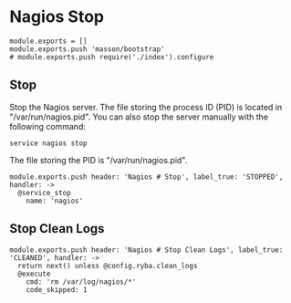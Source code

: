 
# Nagios Stop

    module.exports = []
    module.exports.push 'masson/bootstrap'
    # module.exports.push require('./index').configure

## Stop

Stop the Nagios server. The file storing the process ID (PID) is located in
"/var/run/nagios.pid". You can also stop the server manually with the following
command:

```
service nagios stop
```

The file storing the PID is "/var/run/nagios.pid".

    module.exports.push header: 'Nagios # Stop', label_true: 'STOPPED', handler: ->
      @service_stop
        name: 'nagios'

## Stop Clean Logs

    module.exports.push header: 'Nagios # Stop Clean Logs', label_true: 'CLEANED', handler: ->
      return next() unless @config.ryba.clean_logs
      @execute
        cmd: 'rm /var/log/nagios/*'
        code_skipped: 1
